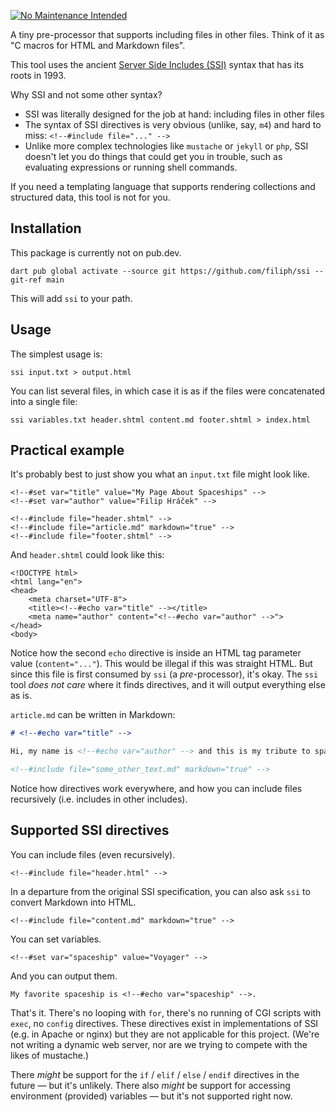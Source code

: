 [![No Maintenance Intended](http://unmaintained.tech/badge.svg)](http://unmaintained.tech/)

A tiny pre-processor that supports including files in other files.
Think of it as "C macros for HTML and Markdown files".

This tool uses the ancient 
[Server Side Includes (SSI)](https://en.wikipedia.org/wiki/Server_Side_Includes)
syntax that has its roots in 1993.

Why SSI and not some other syntax?

* SSI was literally designed for the job at hand: including files in other files
* The syntax of SSI directives is very obvious (unlike, say, `m4`)
  and hard to miss: `<!--#include file="..." -->`
* Unlike more complex technologies like `mustache` or `jekyll` or `php`,
  SSI doesn't let you do things that could get you in trouble, 
  such as evaluating expressions or running shell commands.

If you need a templating language that supports rendering collections
and structured data, this tool is not for you.


## Installation

This package is currently not on pub.dev.

```shell
dart pub global activate --source git https://github.com/filiph/ssi --git-ref main
```

This will add `ssi` to your path.


## Usage

The simplest usage is:

```shell
ssi input.txt > output.html 
```

You can list several files, in which case it is as if the files
were concatenated into a single file:

```shell
ssi variables.txt header.shtml content.md footer.shtml > index.html
```


## Practical example

It's probably best to just show you what an `input.txt` file might look like.

```text
<!--#set var="title" value="My Page About Spaceships" -->
<!--#set var="author" value="Filip Hráček" -->

<!--#include file="header.shtml" -->
<!--#include file="article.md" markdown="true" -->
<!--#include file="footer.shtml" -->
```

And `header.shtml` could look like this:

```text
<!DOCTYPE html>
<html lang="en">
<head>
    <meta charset="UTF-8">
    <title><!--#echo var="title" --></title>
    <meta name="author" content="<!--#echo var="author" -->">
</head>
<body>
```

Notice how the second `echo` directive is inside an HTML tag parameter value
(`content="..."`).
This would be illegal if this was straight HTML.
But since this file is first consumed by `ssi` (a *pre*-processor),
it's okay. The `ssi` tool *does not care* where it finds directives, and it
will output everything else as is.

`article.md` can be written in Markdown:

```markdown
# <!--#echo var="title" -->

Hi, my name is <!--#echo var="author" --> and this is my tribute to spaceships!

<!--#include file="some_other_text.md" markdown="true" -->
```

Notice how directives work everywhere, and how you can include files
recursively (i.e. includes in other includes).


## Supported SSI directives

You can include files (even recursively).

```
<!--#include file="header.html" -->
```

In a departure from the original SSI specification, 
you can also ask `ssi` to convert Markdown into HTML.

```
<!--#include file="content.md" markdown="true" -->
```

You can set variables.

```
<!--#set var="spaceship" value="Voyager" -->
```

And you can output them.

```
My favorite spaceship is <!--#echo var="spaceship" -->.
```

That's it. There's no looping with `for`, 
there's no running of CGI scripts with `exec`, 
no `config` directives. 
These directives exist in implementations of SSI (e.g. in Apache or nginx)
but they are not applicable for this project.
(We're not writing a dynamic web server, nor are we trying to compete with
the likes of mustache.)

There _might_ be support for the `if` / `elif` / `else` / `endif` directives 
in the future — but it's unlikely.
There also _might_ be support for accessing environment (provided) variables
— but it's not supported right now.

